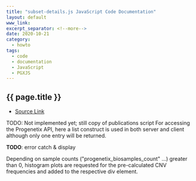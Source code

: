 ```yaml
---
title: "subset-details.js JavaScript Code Documentation"
layout: default
www_link: 
excerpt_separator: <!--more-->
date: 2020-10-21
category:
  - howto
tags:
  - code
  - documentation
  - JavaScript
  - PGXJS
---
```


## {{ page.title }}

<!--more-->

* [Source Link](/assets/js/pgxjs/subset-details.js) 

TODO: Not implemented yet; still copy of publications script
For accessing the Progenetix API, here a list construct is used in both server
and client although only one entry will be returned.

__TODO__: error catch & display

Depending on sample counts ("progenetix_biosamples_count" ...) greater than 0,
histogram plots are requested for the pre-calculated CNV frequencies and added
to the respective div element.  

